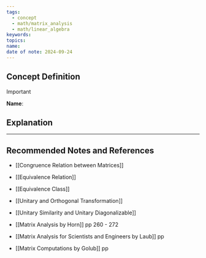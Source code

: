 ```yaml
---
tags:
  - concept
  - math/matrix_analysis
  - math/linear_algebra
keywords: 
topics: 
name: 
date of note: 2024-09-24
---
```


## Concept Definition

>[!important]
>**Name**: 



## Explanation








-----------
##  Recommended Notes and References


- [[Congruence Relation between Matrices]]
- [[Equivalence Relation]]
- [[Equivalence Class]]

- [[Unitary and Orthogonal Transformation]]
- [[Unitary Similarity and Unitary Diagonalizable]]


- [[Matrix Analysis by Horn]] pp 260 - 272
- [[Matrix Analysis for Scientists and Engineers by Laub]] pp 
- [[Matrix Computations by Golub]] pp 